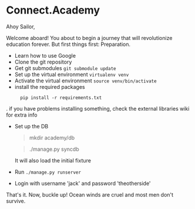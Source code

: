 Connect.Academy
===============

Ahoy Sailor,

Welcome aboard! You about to begin a journey that will revolutionize education forever. But first things first: Preparation.

- Learn how to use Google
- Clone the git repository
- Get git submodules `git submodule update`
- Set up the virtual environment `virtualenv venv`
- Activate the virtual environment `source venv/bin/activate`
- install the required packages
  ```
    pip install -r requirements.txt
  ```
. if you have problems installing something, check the external libraries wiki for extra info
- Set up the DB 
  
  > mkdir academy/db

  > ./manage.py syncdb

  It will also load the initial fixture

- Run `./manage.py runserver`
- Login with username 'jack' and password 'theotherside'

That's it. Now, buckle up! Ocean winds are cruel and most men don't survive.
